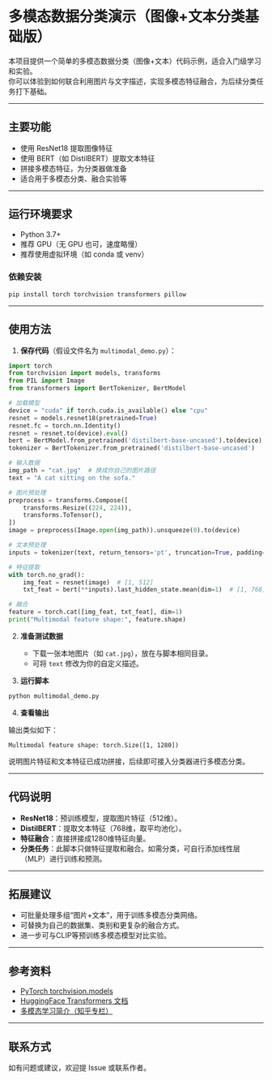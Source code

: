 # 多模态数据分类演示（图像+文本分类基础版）

本项目提供一个简单的多模态数据分类（图像+文本）代码示例，适合入门级学习和实验。  
你可以体验到如何联合利用图片与文字描述，实现多模态特征融合，为后续分类任务打下基础。

---

## 主要功能

- 使用 ResNet18 提取图像特征
- 使用 BERT（如 DistilBERT）提取文本特征
- 拼接多模态特征，为分类器做准备
- 适合用于多模态分类、融合实验等

---

## 运行环境要求

- Python 3.7+
- 推荐 GPU（无 GPU 也可，速度略慢）
- 推荐使用虚拟环境（如 conda 或 venv）

### 依赖安装

```bash
pip install torch torchvision transformers pillow
```

---

## 使用方法

1. **保存代码**（假设文件名为 `multimodal_demo.py`）：

```python
import torch
from torchvision import models, transforms
from PIL import Image
from transformers import BertTokenizer, BertModel

# 加载模型
device = "cuda" if torch.cuda.is_available() else "cpu"
resnet = models.resnet18(pretrained=True)
resnet.fc = torch.nn.Identity()
resnet = resnet.to(device).eval()
bert = BertModel.from_pretrained('distilbert-base-uncased').to(device).eval()
tokenizer = BertTokenizer.from_pretrained('distilbert-base-uncased')

# 输入数据
img_path = "cat.jpg"  # 换成你自己的图片路径
text = "A cat sitting on the sofa."

# 图片预处理
preprocess = transforms.Compose([
    transforms.Resize((224, 224)),
    transforms.ToTensor(),
])
image = preprocess(Image.open(img_path)).unsqueeze(0).to(device)

# 文本预处理
inputs = tokenizer(text, return_tensors='pt', truncation=True, padding=True).to(device)

# 特征提取
with torch.no_grad():
    img_feat = resnet(image)  # [1, 512]
    txt_feat = bert(**inputs).last_hidden_state.mean(dim=1)  # [1, 768]

# 融合
feature = torch.cat([img_feat, txt_feat], dim=1)
print("Multimodal feature shape:", feature.shape)
```

2. **准备测试数据**  
   - 下载一张本地图片（如 `cat.jpg`），放在与脚本相同目录。
   - 可将 `text` 修改为你的自定义描述。

3. **运行脚本**

```bash
python multimodal_demo.py
```

4. **查看输出**

输出类似如下：

```
Multimodal feature shape: torch.Size([1, 1280])
```
说明图片特征和文本特征已成功拼接，后续即可接入分类器进行多模态分类。

---

## 代码说明

- **ResNet18**：预训练模型，提取图片特征（512维）。
- **DistilBERT**：提取文本特征（768维，取平均池化）。
- **特征融合**：直接拼接成1280维特征向量。
- **分类任务**：此脚本只做特征提取和融合。如需分类，可自行添加线性层（MLP）进行训练和预测。

---

## 拓展建议

- 可批量处理多组“图片+文本”，用于训练多模态分类网络。
- 可替换为自己的数据集、类别和更复杂的融合方式。
- 进一步可与CLIP等预训练多模态模型对比实验。

---

## 参考资料

- [PyTorch torchvision.models](https://pytorch.org/vision/stable/models.html)
- [HuggingFace Transformers 文档](https://huggingface.co/docs/transformers/)
- [多模态学习简介（知乎专栏）](https://zhuanlan.zhihu.com/p/260703411)

---

## 联系方式

如有问题或建议，欢迎提 Issue 或联系作者。
